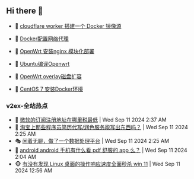 ## Hi there 👋

<!--
**dkyg666/dkyg666** is a ✨ _special_ ✨ repository because its `README.md` (this file) appears on your GitHub profile.

Here are some ideas to get you started:

- 🔭 I’m currently working on ...
- 🌱 I’m currently learning ...
- 👯 I’m looking to collaborate on ...
- 🤔 I’m looking for help with ...
- 💬 Ask me about ...
- 📫 How to reach me: ...
- 😄 Pronouns: ...
- ⚡ Fun fact: ...
-->

<!-- BLOG-POST-LIST:START -->
- 🦩 [cloudflare worker 搭建一个 Docker 镜像源](http://blog.1996099.xyz/archives/cloudflare-worker-da-jian-yi-ge-docker-jing-xiang-zhan) 

- 🚦 [Docker配置网络代理](http://blog.1996099.xyz/archives/dockerpei-zhi-wang-luo-dai-li) 

- 🫶 [OpenWrt 安装nginx 模块化部署](http://blog.1996099.xyz/archives/openwrt-an-zhuang-nginx-mo-kuai-hua-bu-shu) 

- 🦄 [Ubuntu编译Openwrt](http://blog.1996099.xyz/archives/ubuntuzi-bian-yi-openwrt) 

- 🐻 [OpenWrt overlay磁盘扩容](http://blog.1996099.xyz/archives/openwrt-overlay) 

- 🤖 [CentOS 7 安装Docker环境](http://blog.1996099.xyz/archives/centos-docker) 
<!-- BLOG-POST-LIST:END -->

### v2ex-全站热点
<!-- v2ex:START -->
- 🥸 [微软的订阅注册地址在哪里税最低](https://www.v2ex.com/t/1071899#reply0) | Wed Sep 11 2024 2:37 AM
- 🤗 [淘宝上那些程序员简历代写/润色服务能写出东西吗？](https://www.v2ex.com/t/1071896#reply2) | Wed Sep 11 2024 2:25 AM
- 🎭 [闲着无聊，做了一个数据处理平台](https://www.v2ex.com/t/1071895#reply2) | Wed Sep 11 2024 2:25 AM
- 🥷 [android
android 手机有什么看 pdf 舒服的 app 么？](https://www.v2ex.com/t/1071884#reply7) | Wed Sep 11 2024 2:04 AM
- 🐵 [有没有发现 Linux 桌面的操作响应速度全面秒杀 win 11](https://www.v2ex.com/t/1071851#reply39) | Wed Sep 11 2024 12:56 AM<!-- v2ex:END -->

